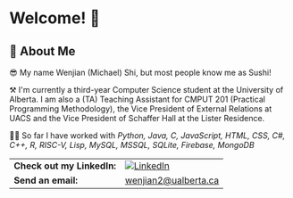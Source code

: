 # Welcome! 👋
## 🚀 About Me

😎 My name Wenjian (Michael) Shi, but most people know me as Sushi! 

⚒️ I'm currently a third-year Computer Science student at the University of Alberta. I am also a (TA) Teaching Assistant for CMPUT 201 (Practical Programming Methodology), the Vice President of External Relations at UACS and the Vice President of Schaffer Hall at the Lister Residence.

🧑‍💻 So far I have worked with *Python, Java, C, JavaScript, HTML, CSS, C#, C++, R, RISC-V, Lisp, MySQL, MSSQL, SQLite, Firebase, MongoDB*


| | |
| --- | --- |
| **Check out my LinkedIn:** | [![LinkedIn](https://img.shields.io/badge/LinkedIn-0A66C2?style=for-the-badge&logo=LinkedIn&logoColor=white)](https://www.linkedin.com/in/wjshi/) 
| **Send an email:** | wenjian2@ualberta.ca|
